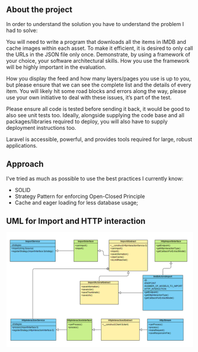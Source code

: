 ## About the project

In order to understand the solution you have to understand the problem I had to solve:

You will need to write a program that downloads all the items in IMDB and cache images within each asset. To make it efficient, it is desired to only call the URLs in the JSON file only once. Demonstrate, by using a framework of your choice, your software architectural skills. How you use the framework will be highly important in the evaluation.

How you display the feed and how many layers/pages you use is up to you, but please ensure that we can see the complete list and the details of every item. You will likely hit some road blocks and errors along the way, please use your own initiative to deal with these issues, it’s part of the test.

Please ensure all code is tested before sending it back, it would be good to also see unit tests too. Ideally, alongside supplying the code base and all packages/libraries required to deploy, you will also have to supply deployment instructions too.

Laravel is accessible, powerful, and provides tools required for large, robust applications.

## Approach

I've tried as much as possible to use the best practices I currently know:

-   SOLID
-   Strategy Pattern for enforcing Open-Closed Principle
-   Cache and eager loading for less database usage;

## UML for Import and HTTP interaction

<img src="https://github.com/alexandruu/mindgeek/blob/master/UML.png" alt="UML">
